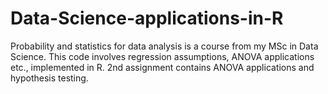 # Data-Science-applications-in-R
Probability and statistics for data analysis is a course from my MSc in Data Science. This code involves regression assumptions, ANOVA applications etc., implemented in R. 2nd assignment contains ANOVA applications and hypothesis testing.
